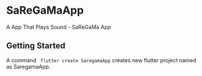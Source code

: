 # SaReGaMaApp

A App That Plays Sound - SaReGaMa App 

## Getting Started
A command ``` flutter create SaregamaApp``` creates new flutter project named as SaregamaApp.